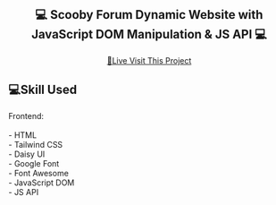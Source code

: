 <h2 align="center" style="font-weight: bold;">💻 <b>Scooby Forum</b> Dynamic Website with JavaScript DOM Manipulation & JS API 💻</h2>

<p align="center">
<a href="https://forum-scooby.netlify.app/">📱Live Visit This Project</a>
</p> 

<h2 id="technologies" style="font-weight: bolder;">💻Skill Used</h2>
Frontend: <br> <br>
- HTML <br>
- Tailwind CSS <br>
- Daisy UI <br>
- Google Font <br>
- Font Awesome <br>
- JavaScript DOM <br>
- JS API <br>




